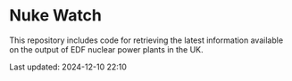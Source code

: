 # Nuke Watch

This repository includes code for retrieving the latest information available on the output of EDF nuclear power plants in the UK.

Last updated: 2024-12-10 22:10